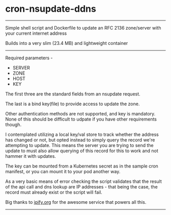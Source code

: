 # cron-nsupdate-ddns

---

Simple shell script and Dockerfile to update an RFC 2136 zone/server with your current internet address

Builds into a very slim (23.4 MB) and lightweight container

---

Required parameters -

* SERVER
* ZONE
* HOST
* KEY


The first three are the standard fields from an nsupdate request.

The last is a bind key(file) to provide access to update the zone.

Other authentication methods are not supported, and key is mandatory.  None of this should be difficult to udpate if you have other requirements though.

I contemplated utilizing a local key/val store to track whether the address has changed or not, but opted instead to simply query the record we're attempting to update.  This means the server you are trying to send the update to must also allow querying of this record for this to work and not hammer it with updates.

The key can be mounted from a Kubernetes secret as in the sample cron manifest, or you can mount it to your pod another way.

As a very basic means of error checking the script validates that the result of the api call and dns lookup are IP addresses - that being the case, the record must already exist or the script will fail.

Big thanks to [ipify.org](https://www.ipify.org/) for the awesome service that powers all this.

---
